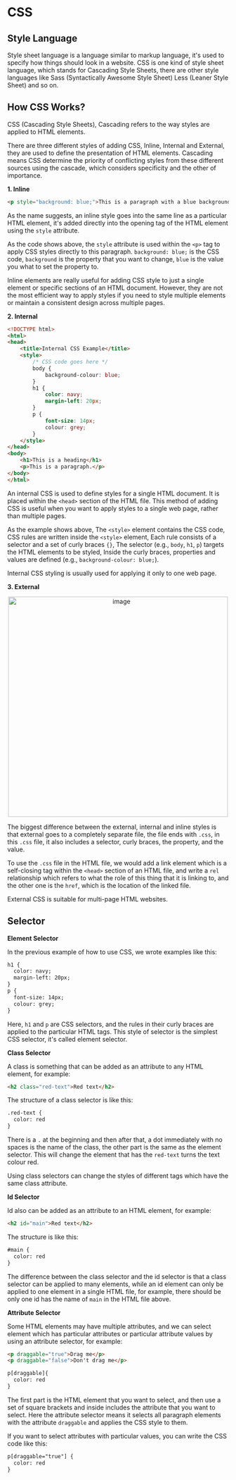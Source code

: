 # CSS

## Style Language

Style sheet language is a language similar to markup language, it's used to specify how things should look in a website. CSS is one kind of style sheet language, which stands for Cascading Style Sheets, there are other style languages like Sass (Syntactically Awesome Style Sheet) Less (Leaner Style Sheet) and so on. 

## How CSS Works?

CSS (Cascading Style Sheets), Cascading refers to the way styles are applied to HTML elements.

There are three different styles of adding CSS, Inline, Internal and External, they are used to define the presentation of HTML elements. Cascading means CSS determine the priority of conflicting styles from these different sources using the cascade, which considers specificity and the other of importance.

**1. Inline**
```html
<p style="background: blue;">This is a paragraph with a blue background.</p>
```
As the name suggests, an inline style goes into the same line as a particular HTML element, it's added directly into the opening tag of the HTML element using the `style` attribute.

As the code shows above, the `style` attribute is used within the `<p>` tag to apply CSS styles directly to this paragraph. `background: blue;` is the CSS code, `background` is the property that you want to change, `blue` is the value you what to set the property to.

Inline elements are really useful for adding CSS style to just a single element or specific sections of an HTML document. However, they are not the most efficient way to apply styles if you need to style multiple elements or maintain a consistent design across multiple pages.

**2. Internal**
```html
<!DOCTYPE html>
<html>
<head>
    <title>Internal CSS Example</title>
    <style>
        /* CSS code goes here */
        body {
            background-colour: blue;
        }
        h1 {
            color: navy;
            margin-left: 20px;
        }
        p {
            font-size: 14px;
            colour: grey;
        }
    </style>
</head>
<body>
    <h1>This is a heading</h1>
    <p>This is a paragraph.</p>
</body>
</html>
```

An internal CSS is used to define styles for a single HTML document. It is placed within the `<head>` section of the HTML file. This method of adding CSS is useful when you want to apply styles to a single web page, rather than multiple pages.

As the example shows above, The `<style>` element contains the CSS code, CSS rules are written inside the `<style>` element, Each rule consists of a selector and a set of curly braces `{}`, The selector (e.g., `body`, `h1`, `p`) targets the HTML elements to be styled, Inside the curly braces, properties and values are defined (e.g., `background-colour: blue;`).

Internal CSS styling is usually used for applying it only to one web page.

**3. External**

<div align=center>
<img width="500" alt="image" src="https://github.com/ShiyuFan0820/CSLearningNote/assets/149340606/2c151cff-256c-48a0-a76b-41c0f76dac98">
</div>

The biggest difference between the external, internal and inline styles is that external goes to a completely separate file, the file ends with `.css`, in this `.css` file, it also includes a selector, curly braces, the property, and the value. 

To use the `.css` file in the HTML file, we would add a link element which is a self-closing tag within the `<head>` section of an HTML file, and write a `rel` relationship which refers to what the role of this thing that it is linking to, and the other one is the `href`, which is the location of the linked file.

External CSS is suitable for multi-page HTML websites.

## Selector

**Element Selector**

In the previous example of how to use CSS, we wrote examples like this:
```html
h1 {
  color: navy;
  margin-left: 20px;
}
p {
  font-size: 14px;
  colour: grey;
}
```
Here, `h1` and `p` are CSS selectors, and the rules in their curly braces are applied to the particular HTML tags. This style of selector is the simplest CSS selector, it's called element selector.

**Class Selector**

A class is something that can be added as an attribute to any HTML element, for example:
```html
<h2 class="red-text">Red text</h2>
```

The structure of a class selector is like this:
```html
.red-text {
  color: red
}
```
There is a `.` at the beginning and then after that, a dot immediately with no spaces is the name of the class, the other part is the same as the element selector. This will change the element that has the `red-text` turns the text colour red.

Using class selectors can change the styles of different tags which have the same class attribute.

**Id Selector**

Id also can be added as an attribute to an HTML element, for example:
```html
<h2 id="main">Red text</h2>
```

The structure is like this:
```html
#main {
  color: red
}
```

The difference between the class selector and the id selector is that a class selector can be applied to many elements, while an id element can only be applied to one element in a single HTML file, for example, there should be only one id has the name of `main` in the HTML file above.

**Attribute Selector**

Some HTML elements may have multiple attributes, and we can select element which has particular attributes or particular attribute values by using an attribute selector, for example:
```html
<p draggable="true">Drag me</p>
<p draggable="false">Don't drag me</p>
```
```html
p[draggable]{
  color: red
}
```
The first part is the HTML element that you want to select, and then use a set of square brackets and inside includes the attribute that you want to select. Here the attribute selector means it selects all paragraph elements with the attribute `draggable` and applies the CSS style to them.

If you want to select attributes with particular values, you can write the CSS code like this:
```html
p[draggable="true"] {
  color: red
}
```



